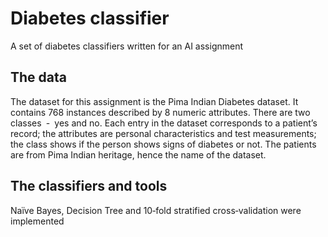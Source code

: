 # Diabetes classifier
A set of diabetes classifiers written for an AI assignment


## The data
The dataset for this assignment is the Pima Indian Diabetes dataset. It contains 768 instances described by 8 numeric attributes. There are two classes  ‐  yes and no. Each entry in the dataset corresponds to a patient’s record; the attributes are personal characteristics and test measurements; the class shows if the person shows signs of diabetes or not. The patients are from Pima Indian heritage, hence the name of the dataset.


## The classifiers and tools
Naïve Bayes, Decision Tree and 10‐fold stratified cross‐validation were implemented